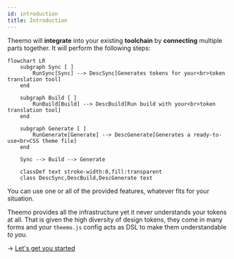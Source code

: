 ```yaml
---
id: introduction
title: Introduction
---
```


Theemo will **integrate** into your existing **toolchain** by **connecting**
multiple parts together. It will perform the following steps:

```mermaid
flowchart LR
    subgraph Sync [ ]
        RunSync[Sync] --> DescSync[Generates tokens for your<br>token translation tool]
    end

    subgraph Build [ ]
        RunBuild[Build] --> DescBuild[Run build with your<br>token translation tool]
    end

    subgraph Generate [ ]
        RunGenerate[Generate] --> DescGenerate[Generates a ready-to-use<br>CSS theme file]
    end

    Sync --> Build --> Generate

    classDef text stroke-width:0,fill:transparent
    class DescSync,DescBuild,DescGenerate text
```

You can use one or all of the provided features, whatever fits for your situation.

Theemo provides all the infrastructure yet it never
understands your tokens at all. That is given the high diversity of design
tokens, they come in many forms and your `theemo.js` config acts as DSL to make
them understandable _to you_.

-> [Let's get you started](getting-started.md)
